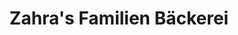 ---
title: "Zahra's Familien Bäckerei"
url: /stuttgart/zahras-familien-baeckerei/
shop: Bäckerei
---
